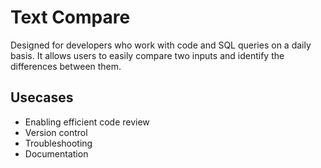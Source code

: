 # Text Compare

Designed for developers who work with code and SQL queries on a daily basis. It allows users to easily compare two inputs and identify the differences between them.

## Usecases
* Enabling efficient code review
* Version control
* Troubleshooting
* Documentation